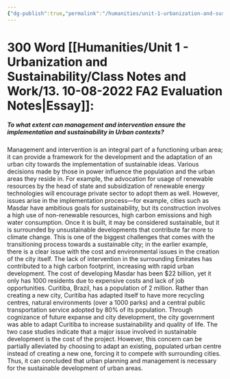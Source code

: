 ```yaml
---
{"dg-publish":true,"permalink":"/humanities/unit-1-urbanization-and-sustainability/class-notes-and-work/12-to-what-extent-can-management-08-08-2022/","dgHomeLink":true,"dgPassFrontmatter":false,"dgShowLocalGraph":true}
---
```


# 300 Word [[Humanities/Unit 1 - Urbanization and Sustainability/Class Notes and Work/13. 10-08-2022 FA2 Evaluation Notes|Essay]]:
##### __To what extent__ can management and intervention ensure the implementation and sustainability in Urban contexts?
Management and intervention is an integral part of a functioning urban area; it can provide a framework for the development and the adaptation of an urban city towards the implementation of sustainable ideas. Various decisions made by those in power influence the population and the urban areas they reside in. For example, the advocation for usage of renewable resources by the head of state and subsidization of renewable energy technologies will encourage private sector to adopt them as well.
However, issues arise in the implementation process—for example, cities such as Masdar have ambitious goals for sustainability, but its construction involves a high use of non-renewable resources, high carbon emissions and high water consumption. Once it is built, it may be considered sustainable, but it is surrounded by unsustainable developments that contribute far more to climate change. This is one of the biggest challenges that comes with the transitioning process towards a sustainable city; in the earlier example, there is a clear issue with the cost and environmental issues in the creation of the city itself. The lack of intervention in the surrounding Emirates has contributed to a high carbon footprint, increasing with rapid urban development. The cost of developing Masdar has been $22 billion, yet it only has 1000 residents due to expensive costs and lack of job opportunities.
Curitiba, Brazil, has a population of 2 million. Rather than creating a new city, Curitiba has adapted itself to have more recycling centres, natural environments (over a 1000 parks) and a central public transportation service adopted by 80% of its population. Through cognizance of future expanse and city development, the city government was able to adapt Curitiba to increase sustainability and quality of life. 
The two case studies indicate that a major issue involved in sustainable development is the cost of the project. However, this concern can be partially alleviated by choosing to adapt an existing, populated urban centre instead of creating a new one, forcing it to compete with surrounding cities. Thus, it can concluded that urban planning and management is necessary for the sustainable development of urban areas.
